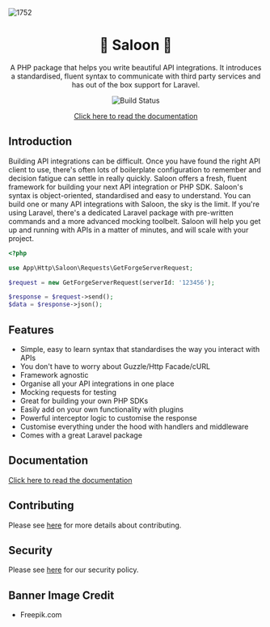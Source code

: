 ![1752](https://user-images.githubusercontent.com/29132017/149842636-e9964b27-7ace-4af9-a6db-23c325505295.jpg)

<div align="center">

# 🚪 Saloon 🚪

A PHP package that helps you write beautiful API integrations. It introduces a standardised, fluent syntax to communicate with third party services and has out of the box support for Laravel.

![Build Status](https://github.com/sammyjo20/saloon/actions/workflows/tests.yml/badge.svg)
    
[Click here to read the documentation](https://docs.saloon.dev)

</div>

## Introduction

Building API integrations can be difficult. Once you have found the right API client to use, there's often lots of boilerplate configuration to remember and decision fatigue can settle in really quickly. Saloon offers a fresh, fluent framework for building your next API integration or PHP SDK. Saloon's syntax is object-oriented, standardised and easy to understand. You can build one or many API integrations with Saloon, the sky is the limit. If you're using Laravel, there's a dedicated Laravel package with pre-written commands and a more advanced mocking toolbelt. Saloon will help you get up and running with APIs in a matter of minutes, and will scale with your project.

```php
<?php

use App\Http\Saloon\Requests\GetForgeServerRequest;

$request = new GetForgeServerRequest(serverId: '123456');

$response = $request->send();
$data = $response->json();
```

## Features

- Simple, easy to learn syntax that standardises the way you interact with APIs
- You don't have to worry about Guzzle/Http Facade/cURL
- Framework agnostic
- Organise all your API integrations in one place
- Mocking requests for testing
- Great for building your own PHP SDKs
- Easily add on your own functionality with plugins
- Powerful interceptor logic to customise the response
- Customise everything under the hood with handlers and middleware
- Comes with a great Laravel package

## Documentation

[Click here to read the documentation](https://docs.saloon.dev)

## Contributing

Please see [here](https://github.com/Sammyjo20/Saloon/blob/main/.github/CONTRIBUTING.md) for more details about contributing.

## Security

Please see [here](https://github.com/Sammyjo20/Saloon/blob/main/.github/SECURITY.md) for our security policy.

## Banner Image Credit

- Freepik.com
